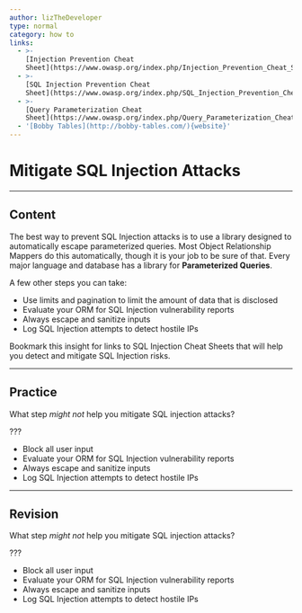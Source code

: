 ```yaml
---
author: lizTheDeveloper
type: normal
category: how to
links:
  - >-
    [Injection Prevention Cheat
    Sheet](https://www.owasp.org/index.php/Injection_Prevention_Cheat_Sheet){website}
  - >-
    [SQL Injection Prevention Cheat
    Sheet](https://www.owasp.org/index.php/SQL_Injection_Prevention_Cheat_Sheet){website}
  - >-
    [Query Parameterization Cheat
    Sheet](https://www.owasp.org/index.php/Query_Parameterization_Cheat_Sheet){website}
  - '[Bobby Tables](http://bobby-tables.com/){website}'
---
```


# Mitigate SQL Injection Attacks


---

## Content

The best way to prevent SQL Injection attacks is to use a library designed to automatically escape parameterized queries. Most Object Relationship Mappers do this automatically, though it is your job to be sure of that. Every major language and database has a library for **Parameterized Queries**.

A few other steps you can take:

- Use limits and pagination to limit the amount of data that is disclosed
- Evaluate your ORM for SQL Injection vulnerability reports
- Always escape and sanitize inputs
- Log SQL Injection attempts to detect hostile IPs

Bookmark this insight for links to SQL Injection Cheat Sheets that will help you detect and mitigate SQL Injection risks.


---

## Practice

What step *might not* help you mitigate SQL injection attacks?

???

- Block all user input
- Evaluate your ORM for SQL Injection vulnerability reports
- Always escape and sanitize inputs
- Log SQL Injection attempts to detect hostile IPs


---

## Revision

What step *might not* help you mitigate SQL injection attacks?

???

- Block all user input
- Evaluate your ORM for SQL Injection vulnerability reports
- Always escape and sanitize inputs
- Log SQL Injection attempts to detect hostile IPs
